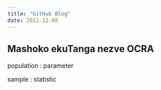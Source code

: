 ```yaml
---
title: "GitHub Blog"
date: 2022-12-08
---
```


## Mashoko ekuTanga nezve OCRA

population : parameter

sample : statistic
